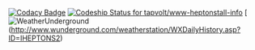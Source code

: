 [![Codacy Badge](https://api.codacy.com/project/badge/Grade/b35745688a074380b02bb57102f58495)](https://www.codacy.com/app/garethjackson/www-heptonstall-info?utm_source=github.com&amp;utm_medium=referral&amp;utm_content=tapvolt/www-heptonstall-info&amp;utm_campaign=Badge_Grade)
[![Codeship Status for tapvolt/www-heptonstall-info](https://codeship.com/projects/2d942a10-07f8-0134-aa77-0a16241ce4dd/status?branch=master)](https://codeship.com/projects/154951)
[![WeatherUnderground](http://banners.wunderground.com/cgi-bin/banner/ban/wxBanner?bannertype=wxstnsticker_both&weatherstationcount=IHEPTONS2)(http://www.wunderground.com/weatherstation/WXDailyHistory.asp?ID=IHEPTONS2)
